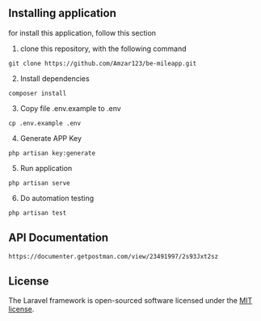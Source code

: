 ## Installing application 
for install this application, follow this section 
1. clone this repository, with the following command 
```
git clone https://github.com/Amzar123/be-mileapp.git
```
2. Install dependencies 
```
composer install
```
3. Copy file .env.example to .env 
```
cp .env.example .env

```
4. Generate APP Key
```
php artisan key:generate 
```
5. Run application 
```
php artisan serve
```
6. Do automation testing 
```
php artisan test
```

## API Documentation 
```
https://documenter.getpostman.com/view/23491997/2s93Jxt2sz
```

## License

The Laravel framework is open-sourced software licensed under the [MIT license](https://opensource.org/licenses/MIT).
